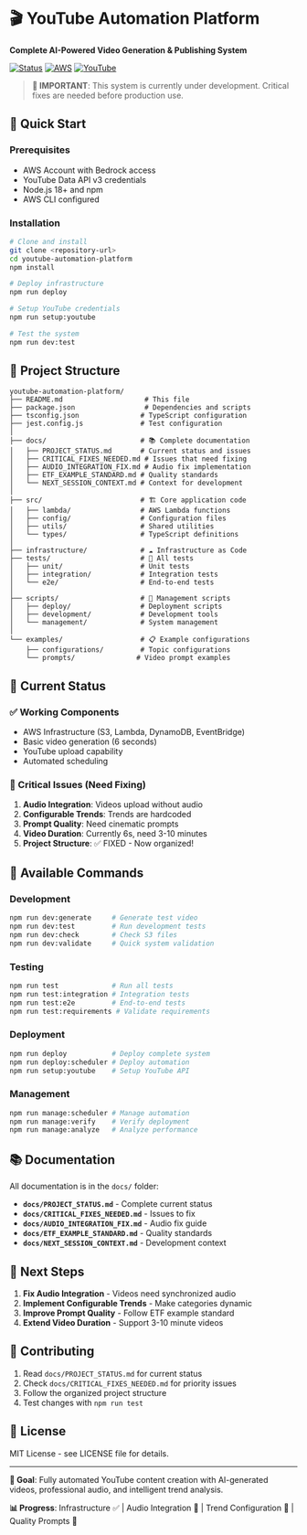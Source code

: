 # 🎬 YouTube Automation Platform

**Complete AI-Powered Video Generation & Publishing System**

[![Status](https://img.shields.io/badge/Status-In%20Development-yellow)](https://github.com/yourusername/youtube-automation)
[![AWS](https://img.shields.io/badge/AWS-Bedrock%20%7C%20Lambda%20%7C%20S3-orange)](https://aws.amazon.com/)
[![YouTube](https://img.shields.io/badge/YouTube-Data%20API%20v3-red)](https://developers.google.com/youtube/v3)

> **🚧 IMPORTANT**: This system is currently under development. Critical fixes are needed before production use.

## 🚀 Quick Start

### Prerequisites
- AWS Account with Bedrock access
- YouTube Data API v3 credentials
- Node.js 18+ and npm
- AWS CLI configured

### Installation
```bash
# Clone and install
git clone <repository-url>
cd youtube-automation-platform
npm install

# Deploy infrastructure
npm run deploy

# Setup YouTube credentials
npm run setup:youtube

# Test the system
npm run dev:test
```

## 📁 Project Structure

```
youtube-automation-platform/
├── README.md                    # This file
├── package.json                 # Dependencies and scripts
├── tsconfig.json               # TypeScript configuration
├── jest.config.js              # Test configuration
│
├── docs/                       # 📚 Complete documentation
│   ├── PROJECT_STATUS.md       # Current status and issues
│   ├── CRITICAL_FIXES_NEEDED.md # Issues that need fixing
│   ├── AUDIO_INTEGRATION_FIX.md # Audio fix implementation
│   ├── ETF_EXAMPLE_STANDARD.md # Quality standards
│   └── NEXT_SESSION_CONTEXT.md # Context for development
│
├── src/                        # 🏗️ Core application code
│   ├── lambda/                 # AWS Lambda functions
│   ├── config/                 # Configuration files
│   ├── utils/                  # Shared utilities
│   └── types/                  # TypeScript definitions
│
├── infrastructure/             # ☁️ Infrastructure as Code
├── tests/                      # 🧪 All tests
│   ├── unit/                   # Unit tests
│   ├── integration/            # Integration tests
│   └── e2e/                    # End-to-end tests
│
├── scripts/                    # 🔧 Management scripts
│   ├── deploy/                 # Deployment scripts
│   ├── development/            # Development tools
│   └── management/             # System management
│
└── examples/                   # 📋 Example configurations
    ├── configurations/         # Topic configurations
    └── prompts/               # Video prompt examples
```

## 🎯 Current Status

### ✅ Working Components
- AWS Infrastructure (S3, Lambda, DynamoDB, EventBridge)
- Basic video generation (6 seconds)
- YouTube upload capability
- Automated scheduling

### 🚨 Critical Issues (Need Fixing)
1. **Audio Integration**: Videos upload without audio
2. **Configurable Trends**: Trends are hardcoded
3. **Prompt Quality**: Need cinematic prompts
4. **Video Duration**: Currently 6s, need 3-10 minutes
5. **Project Structure**: ✅ FIXED - Now organized!

## 🔧 Available Commands

### Development
```bash
npm run dev:generate     # Generate test video
npm run dev:test         # Run development tests
npm run dev:check        # Check S3 files
npm run dev:validate     # Quick system validation
```

### Testing
```bash
npm run test             # Run all tests
npm run test:integration # Integration tests
npm run test:e2e         # End-to-end tests
npm run test:requirements # Validate requirements
```

### Deployment
```bash
npm run deploy           # Deploy complete system
npm run deploy:scheduler # Deploy automation
npm run setup:youtube    # Setup YouTube API
```

### Management
```bash
npm run manage:scheduler # Manage automation
npm run manage:verify    # Verify deployment
npm run manage:analyze   # Analyze performance
```

## 📚 Documentation

All documentation is in the `docs/` folder:

- **`docs/PROJECT_STATUS.md`** - Complete current status
- **`docs/CRITICAL_FIXES_NEEDED.md`** - Issues to fix
- **`docs/AUDIO_INTEGRATION_FIX.md`** - Audio fix guide
- **`docs/ETF_EXAMPLE_STANDARD.md`** - Quality standards
- **`docs/NEXT_SESSION_CONTEXT.md`** - Development context

## 🚧 Next Steps

1. **Fix Audio Integration** - Videos need synchronized audio
2. **Implement Configurable Trends** - Make categories dynamic
3. **Improve Prompt Quality** - Follow ETF example standard
4. **Extend Video Duration** - Support 3-10 minute videos

## 🤝 Contributing

1. Read `docs/PROJECT_STATUS.md` for current status
2. Check `docs/CRITICAL_FIXES_NEEDED.md` for priority issues
3. Follow the organized project structure
4. Test changes with `npm run test`

## 📄 License

MIT License - see LICENSE file for details.

---

**🎯 Goal**: Fully automated YouTube content creation with AI-generated videos, professional audio, and intelligent trend analysis.

**📊 Progress**: Infrastructure ✅ | Audio Integration 🚧 | Trend Configuration 🚧 | Quality Prompts 🚧
